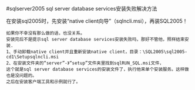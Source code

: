 #sqlserver2005 sql server database services安装失败解决方法

在安装sql2005时，先安装“native client向导”（sqlncli.msi），再装SQL2005！

    如果你不幸没有那么做的话，也没关系。
    安装完后不是提示sql server database services安装失败吗，那好不管他，照样结束安装.
    1、手动卸载native client并且重新安装native client，目录：\SQL2005\sql2005-cd1\Setupsqlncli.msi
    2、在安装文件夹的“server”-》“setup”文件夹里找到sqlRUN_SQL.msi文件，
    这个就是sql server database services的安装文件了，执行他来单个安装服务。这样做也是没问题的。
    之后在安装客户端工具和示例就行了。
